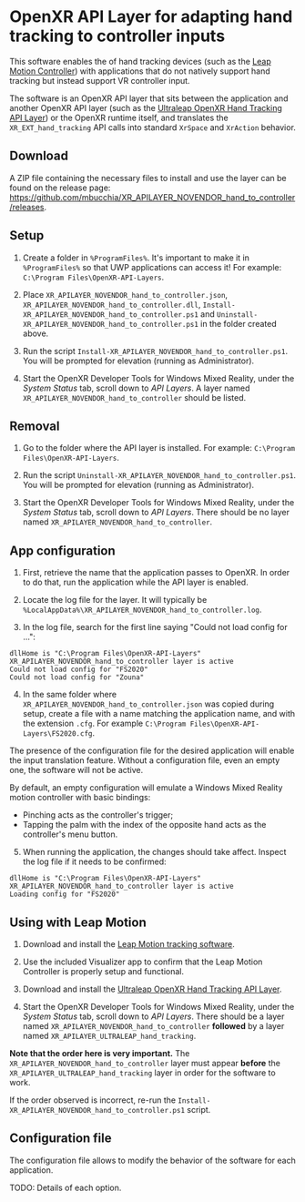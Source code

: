 # OpenXR API Layer for adapting hand tracking to controller inputs

This software enables the of hand tracking devices (such as the [Leap Motion Controller](https://www.ultraleap.com/product/leap-motion-controller/)) with applications that do not natively support hand tracking but instead support VR controller input.

The software is an OpenXR API layer that sits between the application and another OpenXR API layer (such as the [Ultraleap OpenXR Hand Tracking API Layer](https://github.com/ultraleap/OpenXRHandTracking)) or the OpenXR runtime itself, and translates the `XR_EXT_hand_tracking` API calls into standard `XrSpace` and `XrAction` behavior.

## Download

A ZIP file containing the necessary files to install and use the layer can be found on the release page: https://github.com/mbucchia/XR_APILAYER_NOVENDOR_hand_to_controller/releases.

## Setup

1. Create a folder in `%ProgramFiles%`. It's important to make it in `%ProgramFiles%` so that UWP applications can access it! For example: `C:\Program Files\OpenXR-API-Layers`.

2. Place `XR_APILAYER_NOVENDOR_hand_to_controller.json`, `XR_APILAYER_NOVENDOR_hand_to_controller.dll`, `Install-XR_APILAYER_NOVENDOR_hand_to_controller.ps1` and `Uninstall-XR_APILAYER_NOVENDOR_hand_to_controller.ps1` in the folder created above.

3. Run the script `Install-XR_APILAYER_NOVENDOR_hand_to_controller.ps1`. You will be prompted for elevation (running as Administrator).

4. Start the OpenXR Developer Tools for Windows Mixed Reality, under the *System Status* tab, scroll down to *API Layers*. A layer named `XR_APILAYER_NOVENDOR_hand_to_controller` should be listed.

## Removal

1. Go to the folder where the API layer is installed. For example: `C:\Program Files\OpenXR-API-Layers`.

2. Run the script `Uninstall-XR_APILAYER_NOVENDOR_hand_to_controller.ps1`. You will be prompted for elevation (running as Administrator).

3. Start the OpenXR Developer Tools for Windows Mixed Reality, under the *System Status* tab, scroll down to *API Layers*. There should be no layer named `XR_APILAYER_NOVENDOR_hand_to_controller`.

## App configuration

1. First, retrieve the name that the application passes to OpenXR. In order to do that, run the application while the API layer is enabled.

2. Locate the log file for the layer. It will typically be `%LocalAppData%\XR_APILAYER_NOVENDOR_hand_to_controller.log`.

3. In the log file, search for the first line saying "Could not load config for ...":

```
dllHome is "C:\Program Files\OpenXR-API-Layers"
XR_APILAYER_NOVENDOR_hand_to_controller layer is active
Could not load config for "FS2020"
Could not load config for "Zouna"
```

4. In the same folder where `XR_APILAYER_NOVENDOR_hand_to_controller.json` was copied during setup, create a file with a name matching the application name, and with the extension `.cfg`. For example `C:\Program Files\OpenXR-API-Layers\FS2020.cfg`.

The presence of the configuration file for the desired application will enable the input translation feature. Without a configuration file, even an empty one, the software will not be active.

By default, an empty configuration will emulate a Windows Mixed Reality motion controller with basic bindings:

- Pinching acts as the controller's trigger;
- Tapping the palm with the index of the opposite hand acts as the controller's menu button.

5. When running the application, the changes should take affect. Inspect the log file if it needs to be confirmed:

```
dllHome is "C:\Program Files\OpenXR-API-Layers"
XR_APILAYER_NOVENDOR_hand_to_controller layer is active
Loading config for "FS2020"
```

## Using with Leap Motion

1. Download and install the [Leap Motion tracking software](https://developer.leapmotion.com/tracking-software-download).

2. Use the included Visualizer app to confirm that the Leap Motion Controller is properly setup and functional.

3. Download and install the [Ultraleap OpenXR Hand Tracking API Layer](https://github.com/ultraleap/OpenXRHandTracking).

4. Start the OpenXR Developer Tools for Windows Mixed Reality, under the *System Status* tab, scroll down to *API Layers*. There should be a layer named `XR_APILAYER_NOVENDOR_hand_to_controller` **followed** by a layer named `XR_APILAYER_ULTRALEAP_hand_tracking`.

**Note that the order here is very important.** The `XR_APILAYER_NOVENDOR_hand_to_controller` layer must appear **before** the `XR_APILAYER_ULTRALEAP_hand_tracking` layer in order for the software to work.

If the order observed is incorrect, re-run the `Install-XR_APILAYER_NOVENDOR_hand_to_controller.ps1` script.

## Configuration file

The configuration file allows to modify the behavior of the software for each application.

TODO: Details of each option.